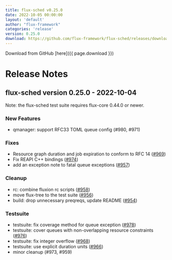 ```yaml
---
title: flux-sched v0.25.0
date: 2022-10-05 00:00:00
layout: 'default'
author: "flux-framework"
categories: 'release'
version: 0.25.0
download: https://github.com/flux-framework/flux-sched/releases/download/v0.25.0/flux-sched-0.25.0.tar.gz
---
```


Download from GitHub [here]({{ page.download }})

# Release Notes

flux-sched version 0.25.0 - 2022-10-04
--------------------------------------

Note: the flux-sched test suite requires flux-core 0.44.0 or newer.

### New Features

 * qmanager: support RFC33 TOML queue config (#980, #971)

### Fixes
 * Resource graph duration and job expiration to conform to RFC 14 ([#969](https://github.com/flux-sched/issues/969))
 * Fix REAPI C++ bindings  ([#974](https://github.com/flux-sched/issues/974))
 * add an exception note to fatal queue exceptions ([#957](https://github.com/flux-sched/issues/957))

### Cleanup

 * rc: combine fluxion rc scripts ([#958](https://github.com/flux-sched/issues/958))
 * move flux-tree to the test suite ([#956](https://github.com/flux-sched/issues/956))
 * build: drop unnecessary preqreqs, update README ([#954](https://github.com/flux-sched/issues/954))

### Testsuite

 * testsuite: fix coverage method for queue exception ([#978](https://github.com/flux-sched/issues/978))
 * testsuite: cover queues with non-overlapping resource constraints ([#976](https://github.com/flux-sched/issues/976))
 * testsuite: fix integer overflow ([#968](https://github.com/flux-sched/issues/968))
 * testsuite: use explicit duration units ([#966](https://github.com/flux-sched/issues/966))
 * minor cleanup (#973, #959)
